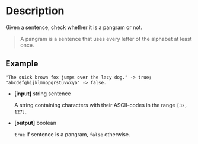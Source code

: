 # Description
Given a sentence, check whether it is a pangram or not.

> A pangram is a sentence that uses every letter of the alphabet at least once.

## Example

```
"The quick brown fox jumps over the lazy dog." -> true;
"abcdefghijklmnopqrstuvwxya" -> false.
```

- **[input]** string sentence

  A string containing characters with their ASCII-codes in the range `[32, 127]`.

- **[output]** boolean

    `true` if sentence is a pangram, `false` otherwise.
 

